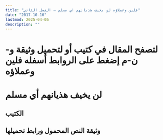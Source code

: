 ```yaml
---
title: "فلين وعملاؤه لن يخيف هذيانهم اي مسلم – الفصل الثاني"
date: "2017-10-16"
lastmod: 2025-04-05
description: ""
---
```

# **لتصفح المقال في كتيب أو لتحميل وثيقة و-ن-م إضغط على الروابط أسفله** **فلين وعملاؤه**

# لن يخيف هذيانهم أي مسلم

## الكتيب

## وثيقة النص المحمول ورابط تحميلها

###

